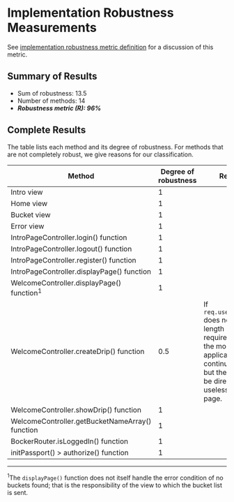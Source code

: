 # Implementation Robustness Measurements

See [implementation robustness metric definition](../metric-definitions/implementation-robustness-metric.md) 
for a discussion of this metric.

## Summary of Results

 * Sum of robustness: 13.5
 * Number of methods: 14
 * ***Robustness metric (R): 96%***

## Complete Results

The table lists each method and its degree of robustness. For methods that are not
completely robust, we give reasons for our classification.

Method | Degree of robustness | Reasons
--- | --- | ---
Intro view | 1 | 
Home view | 1 | 
Bucket view | 1 | 
Error view | 1 | 
IntroPageController.login() function | 1 |
IntroPageController.logout() function | 1 |
IntroPageController.register() function | 1 |
IntroPageController.displayPage() function | 1 |
WelcomeController.displayPage() function<sup>1</sup> | 1 |
WelcomeController.createDrip() function | 0.5 | If `req.user.username` does not fit the length requirements in the model, the application will continue working, but the user will be directed to a useless error page. 
WelcomeController.showDrip() function | 1 |
WelcomeController.getBucketNameArray() function | 1 |
BockerRouter.isLoggedIn() function | 1 |
initPassport() > authorize() function | 1 |

---

<sup>1</sup>The `displayPage()` function does not itself handle the error condition
of no buckets found; that is the responsibility of the view to which the bucket list 
is sent.